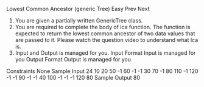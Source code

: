 Lowest Common Ancestor (generic Tree)
Easy  Prev   Next
1. You are given a partially written GenericTree class.
2. You are required to complete the body of lca function. The function is expected to return the lowest common ancestor of two data values that are passed to it. 
Please watch the question video to understand what lca is.
3. Input and Output is managed for you.
Input Format
Input is managed for you
Output Format
Output is managed for you

Constraints
None
Sample Input
24
10 20 50 -1 60 -1 -1 30 70 -1 80 110 -1 120 -1 -1 90 -1 -1 40 100 -1 -1 -1
120
80
Sample Output
80